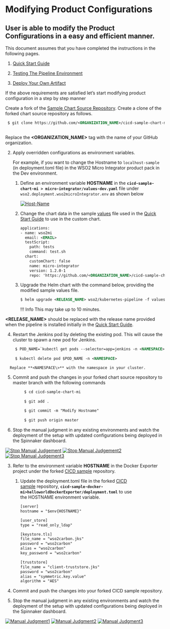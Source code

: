 # Modifying Product Configurations

## User is able to modify the Product Configurations in a easy and efficient manner.

This document assumes that you have completed the instructions in the
following pages.

1.  [Quick Start Guide](/setup/deployment/k8s-pipeline/quick-start-guide/)

2.  [Testing The Pipeline Environment](/setup/deployment/k8s-pipeline/testing-the-pipeline-environment/)

3.  [Deploy Your Own Artifact](/setup/deployment/k8s-pipeline/deploy-your-own-artifact/)

If the above requirements are satisfied let’s start modifying product
configuration in a step by step manner

Create a fork of the [Sample Chart
Source Repository](https://github.com/wso2-incubator/cicd-sample-chart-mi).
Create a clone of the forked chart source repository as follows.
    
   ``` xml
    $ git clone https://github.com/<ORGANIZATION_NAME>/cicd-sample-chart-mi.git
    
   ```
Replace the **<ORGANIZATION\_NAME\>** tag with the name of your GitHub organization.

2.  Apply overridden configurations as environment variables. 
    
    For example, if you want to change the Hostname to
    `localhost-sample` (in deployment.toml file) in the WSO2 Micro
    Integrator product pack in the Dev environment.
    
    1.  Define an environment variable **HOSTNAME** in
        the **`cicd-sample-chart-mi > micro-integrator/values-dev.yaml`**
        file under `wso2.deployment.wso2microIntegrator.env` as shown
        below  
        
        [ ![Host-Name](../../../assets/img/k8s_pipeline/modify-product/modify-pro1.png)](../../../assets/img/k8s_pipeline/modify-product/modify-pro1.png)
    
    2.  Change the chart data in the
        sample [values](https://raw.githubusercontent.com/wso2/kubernetes-pipeline/master/samples/values-mi.yaml) file
        used in the [Quick Start
        Guide](/setup/deployment/k8s-pipeline/quick-start-guide/) to
        use in the custom chart.
        
        ``` xml
        applications:
        - name: wso2mi
          email: <EMAIL>
          testScript:
            path: tests
            command: test.sh
          chart:
            customChart: false
            name: micro-integrator
            version: 1.2.0-1
            repo: 'https://github.com/<ORGANIZATION_NAME>/cicd-sample-chart-mi'
        ```
    
    3.  Upgrade the Helm chart with the command below, providing the
        modified sample values file.
        
        
        ``` xml
        $ helm upgrade <RELEASE_NAME> wso2/kubernetes-pipeline -f values-mi.yaml
        ```
        
        !!! Info
            This may take up to 10 minutes.
        
        
   **<RELEASE\_NAME\>** should be replaced with the release name
        provided when the pipeline is installed initially in the [Quick Start
        Guide](/setup/deployment/k8s-pipeline/quick-start-guide/).
   
   4.  Restart the Jenkins pod by deleting the existing pod. This will
        cause the cluster to spawn a new pod for Jenkins.
        
       ``` xml
        $ POD_NAME=`kubectl get pods --selector=app=jenkins -n <NAMESPACE> -o json -o jsonpath='{ .items[0].metadata.name }'`
        
        $ kubectl delete pod $POD_NAME -n <NAMESPACE>
       ```
        
      Replace **<NAMESPACE\>** with the namespace in your cluster.
    
   5.  Commit and push the changes in your forked chart source
        repository to master branch with the following commands
       
       ``` xml
            $ cd cicd-sample-chart-mi
        
            $ git add .
        
            $ git commit -m "Modify Hostname"
        
            $ git push origin master                  
       ```
        
   6.  Stop the manual judgment in any existing environments and watch
        the deployment of the setup with updated configurations being
        deployed in the Spinnaker dashboard.
        
   [ ![Stop Manual Judgement](../../../assets/img/k8s_pipeline/modify-product/modify-pro2.png)](../../../assets/img/k8s_pipeline/modify-product/modify-pro2.png)
   [ ![Stop Manual Judgement2](../../../assets/img/k8s_pipeline/modify-product/modify-pro3.png)](../../../assets/img/k8s_pipeline/modify-product/modify-pro3.png)
   [ ![Stop Manual Judgement3](../../../assets/img/k8s_pipeline/modify-product/modify-pro4.png)](../../../assets/img/k8s_pipeline/modify-product/modify-pro4.png)
        
3.  Refer to the environment variable **HOSTNAME** in the Docker
    Exporter project under the forked [CICD
    sample](https://github.com/wso2-incubator/cicd-sample-docker-mi) repository.
    
    1.  Update the deployment.toml file in the forked [CICD sample](https://github.com/wso2-incubator/cicd-sample-docker-mi) repository, **`cicd-sample-docker-mi>helloworldDockerExporter/deployment.toml`** to
        use the HOSTNAME environment variable.
   
        ``` xml
        [server]
        hostname = "$env{HOSTNAME}"
        
        [user_store]
        type = "read_only_ldap"
        
        [keystore.tls]
        file_name = "wso2carbon.jks"
        password = "wso2carbon"
        alias = "wso2carbon"
        key_password = "wso2carbon"
        
        [truststore]
        file_name = "client-truststore.jks"
        password = "wso2carbon"
        alias = "symmetric.key.value"
        algorithm = "AES"
        ```

    
   2.  Commit and push the changes into your forked CICD sample
        repository.
    
   3.  Stop the manual judgment in any existing environments and watch
        the deployment of the setup with updated configurations being
        deployed in the Spinnaker
        dashboard.
        
   [ ![Manual Judgment1](../../../assets/img/k8s_pipeline/modify-product/modify-pro5.png)](../../../assets/img/k8s_pipeline/modify-product/modify-pro5.png)
   [ ![Manual Judgment2](../../../assets/img/k8s_pipeline/modify-product/modify-pro6.png)](../../../assets/img/k8s_pipeline/modify-product/modify-pro6.png)
   [ ![Manual Judgment3](../../../assets/img/k8s_pipeline/modify-product/modify-pro7.png)](../../../assets/img/k8s_pipeline/modify-product/modify-pro7.png)
